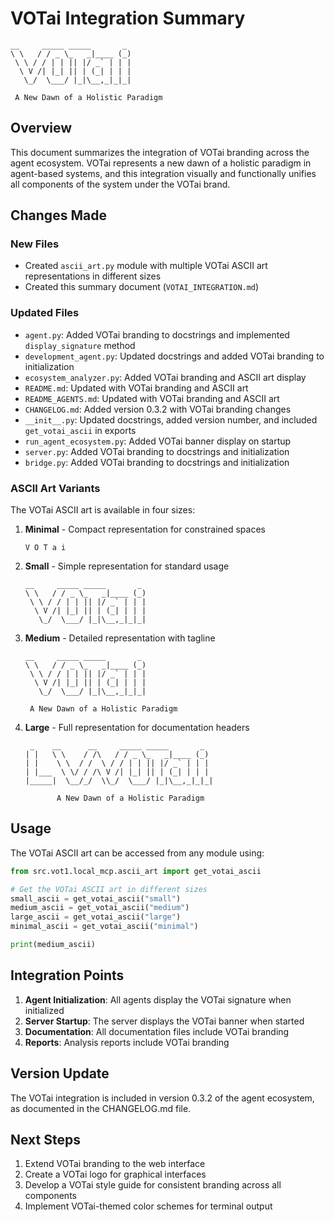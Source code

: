 # VOTai Integration Summary

```
__     _____ _____       _   
\ \   / / _ \_   _|____ (_)  
 \ \ / / | | || |/ _` | | |  
  \ V /| |_| || | (_| | | |  
   \_/  \___/ |_|\__,_|_|_|  
                             
 A New Dawn of a Holistic Paradigm
```

## Overview

This document summarizes the integration of VOTai branding across the agent ecosystem. VOTai represents a new dawn of a holistic paradigm in agent-based systems, and this integration visually and functionally unifies all components of the system under the VOTai brand.

## Changes Made

### New Files
- Created `ascii_art.py` module with multiple VOTai ASCII art representations in different sizes
- Created this summary document (`VOTAI_INTEGRATION.md`)

### Updated Files
- `agent.py`: Added VOTai branding to docstrings and implemented `display_signature` method
- `development_agent.py`: Updated docstrings and added VOTai branding to initialization
- `ecosystem_analyzer.py`: Added VOTai branding and ASCII art display
- `README.md`: Updated with VOTai branding and ASCII art
- `README_AGENTS.md`: Updated with VOTai branding and ASCII art
- `CHANGELOG.md`: Added version 0.3.2 with VOTai branding changes
- `__init__.py`: Updated docstrings, added version number, and included `get_votai_ascii` in exports
- `run_agent_ecosystem.py`: Added VOTai banner display on startup
- `server.py`: Added VOTai branding to docstrings and initialization
- `bridge.py`: Added VOTai branding to docstrings and initialization

### ASCII Art Variants

The VOTai ASCII art is available in four sizes:

1. **Minimal** - Compact representation for constrained spaces
   ```
   V O T a i
   ```

2. **Small** - Simple representation for standard usage
   ```
   __     _____ _____       _ 
   \ \   / / _ \_   _|____ (_)
    \ \ / / | | || |/ _` | | |
     \ V /| |_| || | (_| | | |
      \_/  \___/ |_|\__,_|_|_|
   ```

3. **Medium** - Detailed representation with tagline
   ```
   __     _____ _____       _   
   \ \   / / _ \_   _|____ (_)  
    \ \ / / | | || |/ _` | | |  
     \ V /| |_| || | (_| | | |  
      \_/  \___/ |_|\__,_|_|_|  
                                
    A New Dawn of a Holistic Paradigm
   ```

4. **Large** - Full representation for documentation headers
   ```
    _    __      __     _____ _____       _ 
   | |   \ \    / /\   / / _ \_   _|____ (_)
   | |    \ \  / /  \ / / | | || |/ _` | | |
   | |___  \ \/ / /\ V /| |_| || | (_| | | |
   |_____|  \__/_/  \\_/  \___/ |_|\__,_|_|_|
   
          A New Dawn of a Holistic Paradigm
   ```

## Usage

The VOTai ASCII art can be accessed from any module using:

```python
from src.vot1.local_mcp.ascii_art import get_votai_ascii

# Get the VOTai ASCII art in different sizes
small_ascii = get_votai_ascii("small")
medium_ascii = get_votai_ascii("medium")
large_ascii = get_votai_ascii("large")
minimal_ascii = get_votai_ascii("minimal")

print(medium_ascii)
```

## Integration Points

1. **Agent Initialization**: All agents display the VOTai signature when initialized
2. **Server Startup**: The server displays the VOTai banner when started
3. **Documentation**: All documentation files include VOTai branding
4. **Reports**: Analysis reports include VOTai branding

## Version Update

The VOTai integration is included in version 0.3.2 of the agent ecosystem, as documented in the CHANGELOG.md file.

## Next Steps

1. Extend VOTai branding to the web interface
2. Create a VOTai logo for graphical interfaces
3. Develop a VOTai style guide for consistent branding across all components
4. Implement VOTai-themed color schemes for terminal output 